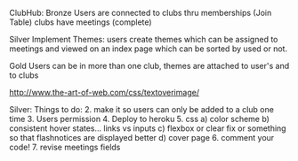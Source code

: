ClubHub:
Bronze
Users are connected to clubs thru memberships (Join Table) clubs have meetings (complete)

Silver
Implement Themes: users create themes which can be assigned to meetings and viewed on an index page which can be sorted by used or not.

Gold
Users can be in more than one club, themes are attached to user's and to clubs

http://www.the-art-of-web.com/css/textoverimage/

Silver:
Things to do:
2. make it so users can only be added to a club one time
3. Users permission
4. Deploy to heroku
5. css
  a) color scheme
  b) consistent hover states... links vs inputs
  c) flexbox or clear fix or something so that flashnotices are displayed better
  d) cover page
6. comment your code!
7. revise meetings fields
